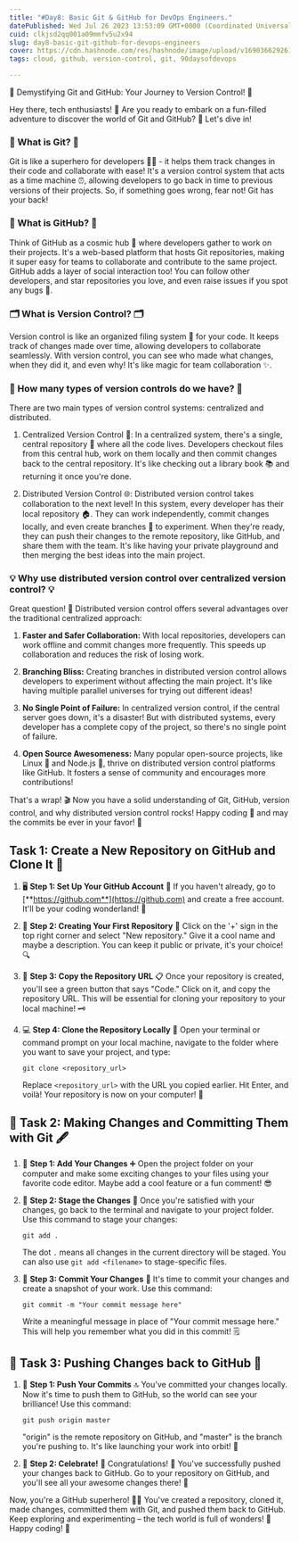```yaml
---
title: "#Day8: Basic Git & GitHub for DevOps Engineers."
datePublished: Wed Jul 26 2023 13:53:09 GMT+0000 (Coordinated Universal Time)
cuid: clkjsd2qq001a09mmfv5u2x94
slug: day8-basic-git-github-for-devops-engineers
cover: https://cdn.hashnode.com/res/hashnode/image/upload/v1690366292617/abed4c26-cc10-49ee-ae26-36c5a3e9977c.jpeg
tags: cloud, github, version-control, git, 90daysofdevops

---
```


🌟 Demystifying Git and GitHub: Your Journey to Version Control! 🌟

Hey there, tech enthusiasts! 👋 Are you ready to embark on a fun-filled adventure to discover the world of Git and GitHub? 🚀 Let's dive in!

### 🎉 What is Git? 🎉

Git is like a superhero for developers 🦸‍♂️ - it helps them track changes in their code and collaborate with ease! It's a version control system that acts as a time machine ⏰, allowing developers to go back in time to previous versions of their projects. So, if something goes wrong, fear not! Git has your back!

### 🐙 What is GitHub? 🐙

Think of GitHub as a cosmic hub 🌌 where developers gather to work on their projects. It's a web-based platform that hosts Git repositories, making it super easy for teams to collaborate and contribute to the same project. GitHub adds a layer of social interaction too! You can follow other developers, and star repositories you love, and even raise issues if you spot any bugs 🐛.

### 🗂️ What is Version Control? 🗂️

Version control is like an organized filing system 📂 for your code. It keeps track of changes made over time, allowing developers to collaborate seamlessly. With version control, you can see who made what changes, when they did it, and even why! It's like magic for team collaboration ✨.

### 🔄 How many types of version controls do we have? 🔄

There are two main types of version control systems: centralized and distributed.

1. Centralized Version Control 🎯: In a centralized system, there's a single, central repository 🏢 where all the code lives. Developers checkout files from this central hub, work on them locally and then commit changes back to the central repository. It's like checking out a library book 📚 and returning it once you're done.
    
2. Distributed Version Control 🌐: Distributed version control takes collaboration to the next level! In this system, every developer has their local repository 🏠. They can work independently, commit changes locally, and even create branches 🌿 to experiment. When they're ready, they can push their changes to the remote repository, like GitHub, and share them with the team. It's like having your private playground and then merging the best ideas into the main project.
    

### 💡 Why use distributed version control over centralized version control? 💡

Great question! 🤔 Distributed version control offers several advantages over the traditional centralized approach:

1. **Faster and Safer Collaboration:** With local repositories, developers can work offline and commit changes more frequently. This speeds up collaboration and reduces the risk of losing work.
    
2. **Branching Bliss:** Creating branches in distributed version control allows developers to experiment without affecting the main project. It's like having multiple parallel universes for trying out different ideas!
    
3. **No Single Point of Failure:** In centralized version control, if the central server goes down, it's a disaster! But with distributed systems, every developer has a complete copy of the project, so there's no single point of failure.
    
4. **Open Source Awesomeness:** Many popular open-source projects, like Linux 🐧 and Node.js 🚀, thrive on distributed version control platforms like GitHub. It fosters a sense of community and encourages more contributions!
    

That's a wrap! 🎬 Now you have a solid understanding of Git, GitHub, version control, and why distributed version control rocks! Happy coding 🚀 and may the commits be ever in your favor! 🌟

## **Task 1: Create a New Repository on GitHub and Clone It 🐣**

1. 🖥️ **Step 1: Set Up Your GitHub Account** 📝 If you haven't already, go to [**https://github.com**](https://github.com) and create a free account. It'll be your coding wonderland! 🏰
    
2. 🎉 **Step 2: Creating Your First Repository** 🚀 Click on the '+' sign in the top right corner and select "New repository." Give it a cool name and maybe a description. You can keep it public or private, it's your choice! 🔍
    
3. 🔗 **Step 3: Copy the Repository URL** 📋 Once your repository is created, you'll see a green button that says "Code." Click on it, and copy the repository URL. This will be essential for cloning your repository to your local machine! 🗝️
    
4. 💻 **Step 4: Clone the Repository Locally** 🚚 Open your terminal or command prompt on your local machine, navigate to the folder where you want to save your project, and type:
    
    ```plaintext
    git clone <repository_url>
    ```
    
    Replace `<repository_url>` with the URL you copied earlier. Hit Enter, and voilà! Your repository is now on your computer! 🎉
    

## **📝 Task 2: Making Changes and Committing Them with Git 🖋️**

1. 📂 **Step 1: Add Your Changes** ➕ Open the project folder on your computer and make some exciting changes to your files using your favorite code editor. Maybe add a cool feature or a fun comment! 😎
    
2. 💾 **Step 2: Stage the Changes** 🚦 Once you're satisfied with your changes, go back to the terminal and navigate to your project folder. Use this command to stage your changes:
    
    ```plaintext
    git add .
    ```
    
    The dot `.` means all changes in the current directory will be staged. You can also use `git add <filename>` to stage-specific files.
    
3. 📝 **Step 3: Commit Your Changes** 📌 It's time to commit your changes and create a snapshot of your work. Use this command:
    
    ```plaintext
    git commit -m "Your commit message here"
    ```
    
    Write a meaningful message in place of "Your commit message here." This will help you remember what you did in this commit! 🗒️
    

## **🚀 Task 3: Pushing Changes back to GitHub 🚀**

1. 🚀 **Step 1: Push Your Commits** 🔝 You've committed your changes locally. Now it's time to push them to GitHub, so the world can see your brilliance! Use this command:
    
    ```plaintext
    git push origin master
    ```
    
    "origin" is the remote repository on GitHub, and "master" is the branch you're pushing to. It's like launching your work into orbit! 🚀
    
2. 🎉 **Step 2: Celebrate!** 🎉 Congratulations! 🎊 You've successfully pushed your changes back to GitHub. Go to your repository on GitHub, and you'll see all your awesome changes there! 🌟
    

Now, you're a GitHub superhero! 🦸‍♂️ You've created a repository, cloned it, made changes, committed them with Git, and pushed them back to GitHub. Keep exploring and experimenting – the tech world is full of wonders! 🌈 Happy coding! 🚀